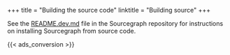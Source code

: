 +++
title = "Building the source code"
linktitle = "Building source"
+++

See the [README.dev.md](https://sourcegraph.com/sourcegraph/sourcegraph@master/-/tree/README.dev.md)
file in the Sourcegraph repository for instructions on installing Sourcegraph from source code.

{{< ads_conversion >}}
